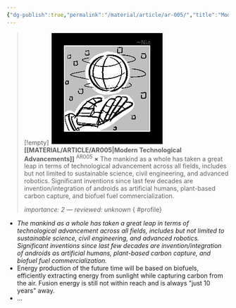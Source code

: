 ```yaml
---
{"dg-publish":true,"permalink":"/material/article/ar-005/","title":"Modern Technological Advancements","tags":["-article"]}
---
```


>[!empty]
> ![RESOURCE/ASSET/ICON/AR005.png|icon](/img/user/RESOURCE/ASSET/ICON/AR005.png) <b class="title">[[MATERIAL/ARTICLE/AR005\|Modern Technological Advancements]]</b> <sup class="title">AR005</sup> <b>×</b>
> The mankind as a whole has taken a great leap in terms of technological advancement across all fields, includes but not limited to sustainable science, civil engineering, and advanced robotics. Significant inventions since last few decades are invention/integration of androids as artificial humans, plant-based carbon capture, and biofuel fuel commercialization.
> 
> <i class="small">importance: 2 — reviewed: unknown</i>
{ #profile}


- *The mankind as a whole has taken a great leap in terms of technological advancement across all fields, includes but not limited to sustainable science, civil engineering, and advanced robotics. Significant inventions since last few decades are invention/integration of androids as artificial humans, plant-based carbon capture, and biofuel fuel commercialization.*
- Energy production of the future time will be based on biofuels, efficiently extracting energy from sunlight while capturing carbon from the air. Fusion energy is still not within reach and is always "just 10 years" away.
- …
